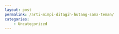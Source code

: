 ```yaml
---
layout: post
permalink: /arti-mimpi-ditagih-hutang-sama-teman/
categories:
    - Uncategorized
---
```


